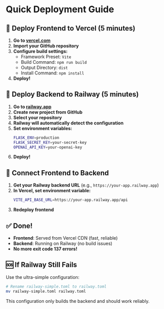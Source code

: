 # Quick Deployment Guide

## 🚀 Deploy Frontend to Vercel (5 minutes)

1. **Go to [vercel.com](https://vercel.com)**
2. **Import your GitHub repository**
3. **Configure build settings:**
   - Framework Preset: `Vite`
   - Build Command: `npm run build`
   - Output Directory: `dist`
   - Install Command: `npm install`
4. **Deploy!**

## 🔧 Deploy Backend to Railway (5 minutes)

1. **Go to [railway.app](https://railway.app)**
2. **Create new project from GitHub**
3. **Select your repository**
4. **Railway will automatically detect the configuration**
5. **Set environment variables:**
   ```bash
   FLASK_ENV=production
   FLASK_SECRET_KEY=your-secret-key
   OPENAI_API_KEY=your-openai-key
   ```
6. **Deploy!**

## 🔗 Connect Frontend to Backend

1. **Get your Railway backend URL** (e.g., `https://your-app.railway.app`)
2. **In Vercel, set environment variable:**
   ```bash
   VITE_API_BASE_URL=https://your-app.railway.app/api
   ```
3. **Redeploy frontend**

## ✅ Done!

- **Frontend**: Served from Vercel CDN (fast, reliable)
- **Backend**: Running on Railway (no build issues)
- **No more exit code 137 errors!**

## 🆘 If Railway Still Fails

Use the ultra-simple configuration:
```bash
# Rename railway-simple.toml to railway.toml
mv railway-simple.toml railway.toml
```

This configuration only builds the backend and should work reliably.